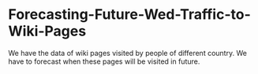 # Forecasting-Future-Wed-Traffic-to-Wiki-Pages
We have the data of wiki pages visited by people of different country. We have to forecast when these pages will be visited in future.
